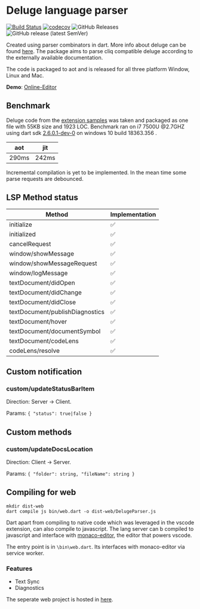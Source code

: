 # Deluge language parser


[![Build Status](https://dev.azure.com/guruzoho/Zoho/_apis/build/status/GuruDhanush.Deluge-Language-Parser?branchName=master)](https://dev.azure.com/guruzoho/Zoho/_build/latest?definitionId=3&branchName=master "Build Status")
[![codecov](https://codecov.io/gh/GuruDhanush/Deluge-Language-Parser/branch/master/graph/badge.svg)](https://codecov.io/gh/GuruDhanush/Deluge-Language-Parser)
![GitHub Releases](https://img.shields.io/github/downloads/GuruDhanush/Deluge-Language-Parser/latest/total)
![GitHub release (latest SemVer)](https://img.shields.io/github/v/release/GuruDhanush/Deluge-Language-Parser)

Created using parser combinators in dart. More info about deluge can be found [here](https://www.zoho.com/creator/newhelp/script/deluge-overview.html "Deluge"). The package aims to parse cliq compatible deluge  according to the externally available documentation. 


The code is packaged to aot and is released for all three platform Window, Linux and Mac. 

**Demo**: [Online-Editor](https://gurudhanush.github.io/Deluge-Editor/)


## Benchmark

Deluge code from the [extension samples](https://www.zoho.com/cliq/help/platform/code-samples.html "Cliq code samples") was taken and packaged as one file with 55KB size and 1923 LOC. Benchmark ran on i7 7500U @2.7GHZ using dart sdk [2.6.0.1-dev-0](https://storage.googleapis.com/dart-archive/channels/dev/release/2.6.0-dev.1.0/sdk/dartsdk-windows-x64-release.zip) on windows 10 build 18363.356 . 

| aot   | jit |
|------ | ------|
| 290ms | 242ms | 



Incremental compilation is yet to be implemented. In the mean time some parse requests are debounced. 


## LSP Method status

 Method | Implementation
| - | - |
| initialize | ✅ |
| initialized | ✅ |
| cancelRequest | ✅ |
| window/showMessage | ✅ | 
| window/showMessageRequest | ✅ |
| window/logMessage | ✅ | 
| textDocument/didOpen | ✅ | 
| textDocument/didChange | ✅ |
| textDocument/didClose | ✅ |
| textDocument/publishDiagnostics | ✅ | 
| textDocument/hover | ✅ |
| textDocument/documentSymbol | ✅ |
| textDocument/codeLens |✅ |
| codeLens/resolve |✅ | 


## Custom notification

### custom/updateStatusBarItem

Direction: Server -> Client.

Params: `{ "status": true|false }`

## Custom methods

### custom/updateDocsLocation

Direction: Client -> Server.

Params: `{ "folder": string, "fileName": string }`


## Compiling for web

    mkdir dist-web
    dart compile js bin/web.dart -o dist-web/DelugeParser.js

Dart apart from compiling to native code which was leveraged in the vscode extension, can also compile to javascript. The lang server can b compiled to javascript and interface with [monaco-editor](https://github.com/microsoft/monaco-editor "Monaco-editor"), the editor that powers vscode. 

The entry point is in `\bin\web.dart`. Its interfaces with monaco-editor via service worker. 

### Features

- Text Sync
- Diagnostics

The seperate web project is hosted in [here](https://github.com/GuruDhanush/Deluge-Editor "Deluge editor").
